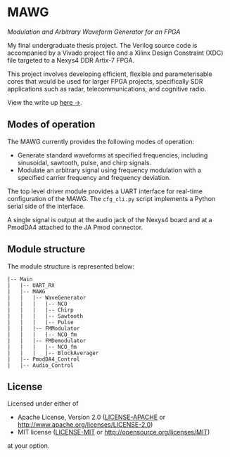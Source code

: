 # MAWG

_Modulation and Arbitrary Waveform Generator for an FPGA_

My final undergraduate thesis project. The Verilog source code is accompanied by a Vivado project file and a Xilinx Design Constraint (XDC) file targeted to a Nexys4 DDR Artix-7 FPGA.

This project involves developing efficient, flexible and parameterisable cores that would be used for larger FPGA projects, specifically SDR applications such as radar, telecommunications, and cognitive radio.

View the write up [here →][thesis].

[thesis]: https://mega.nz/file/y9kgjZwa#wicZXJYcp9pGFkvCjlcnuW-tQZew453F6RFk3n2VrGw

## Modes of operation

The MAWG currently provides the following modes of operation:

* Generate standard waveforms at specified frequencies, including sinusoidal, sawtooth, pulse, and chirp signals.
* Modulate an arbitrary signal using frequency modulation with a specified carrier frequency and frequency deviation.

The top level driver module provides a UART interface for real-time configuration of the MAWG. The `cfg_cli.py` script implements a Python serial side of the interface.

A single signal is output at the audio jack of the Nexys4 board and at a PmodDA4 attached to the JA Pmod connector.


## Module structure

The module structure is represented below:
```
|-- Main
|   |-- UART_RX
|   |-- MAWG
|   |   |-- WaveGenerator
|   |   |   |-- NCO
|   |   |   |-- Chirp
|   |   |   |-- Sawtooth
|   |   |   |-- Pulse
|   |   |-- FMModulator
|   |   |   |-- NCO_fm
|   |   |-- FMDemodulator
|   |   |   |-- NCO_fm
|   |   |   |-- BlockAverager
|   |-- PmodDA4_Control
|   |-- Audio_Control
```

## License

Licensed under either of

- Apache License, Version 2.0 ([LICENSE-APACHE](LICENSE-APACHE) or
  http://www.apache.org/licenses/LICENSE-2.0)
- MIT license ([LICENSE-MIT](LICENSE-MIT) or http://opensource.org/licenses/MIT)

at your option.
